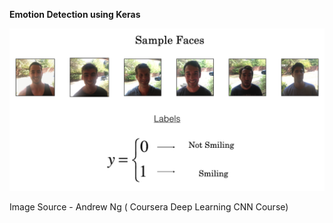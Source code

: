 **Emotion Detection using Keras**



![alt text](face_images.png)


Image Source - Andrew Ng ( Coursera Deep Learning CNN Course)
